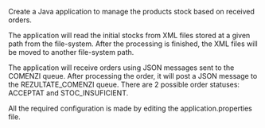 Create a Java application to manage the products stock based on received orders.

The application will read the initial stocks from XML files stored at a given path from the file-system. After the processing is finished, the XML files will be moved to another file-system path.

The application will receive orders using JSON messages sent to the COMENZI queue. After processing the order, it will post a JSON message to the REZULTATE_COMENZI queue. There are 2 possible order statuses: ACCEPTAT and STOC_INSUFICIENT.

All the required configuration is made by editing the application.properties file.
